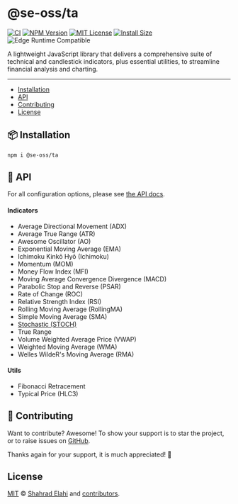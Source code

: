 # @se-oss/ta

[![CI](https://github.com/shahradelahi/technical-analysis/actions/workflows/ci.yml/badge.svg)](https://github.com/shahradelahi/technical-analysis/actions/workflows/ci.yml)
[![NPM Version](https://img.shields.io/npm/v/@se-oss/ta.svg)](https://www.npmjs.com/package/@se-oss/ta)
[![MIT License](https://img.shields.io/badge/License-MIT-blue.svg?style=flat)](/LICENSE)
[![Install Size](https://packagephobia.com/badge?p=@se-oss/ta)](https://packagephobia.com/result?p=@se-oss/ta)
![Edge Runtime Compatible](https://img.shields.io/badge/edge--runtime-%E2%9C%94%20compatible-black)

A lightweight JavaScript library that delivers a comprehensive suite of technical and candlestick indicators, plus essential utilities, to streamline financial analysis and charting.

---

- [Installation](#-installation)
- [API](#-api)
- [Contributing](#-contributing)
- [License](#license)

## 📦 Installation

```bash
npm i @se-oss/ta
```

## 📑 API

For all configuration options, please see [the API docs](https://www.jsdocs.io/package/@se-oss/ta).

#### Indicators

- Average Directional Movement (ADX)
- Average True Range (ATR)
- Awesome Oscillator (AO)
- Exponential Moving Average (EMA)
- Ichimoku Kinkō Hyō (Ichimoku)
- Momentum (MOM)
- Money Flow Index (MFI)
- Moving Average Convergence Divergence (MACD)
- Parabolic Stop and Reverse (PSAR)
- Rate of Change (ROC)
- Relative Strength Index (RSI)
- Rolling Moving Average (RollingMA)
- Simple Moving Average (SMA)
- [Stochastic (STOCH)](src/momentum/Stochastic.ts)
- True Range
- Volume Weighted Average Price (VWAP)
- Weighted Moving Average (WMA)
- Welles WildeR's Moving Average (RMA)

#### Utils

- Fibonacci Retracement
- Typical Price (HLC3)

## 🤝 Contributing

Want to contribute? Awesome! To show your support is to star the project, or to raise issues on [GitHub](https://github.com/shahradelahi/technical-analysis).

Thanks again for your support, it is much appreciated! 🙏

## License

[MIT](/LICENSE) © [Shahrad Elahi](https://github.com/shahradelahi) and [contributors](https://github.com/shahradelahi/technical-analysis/graphs/contributors).
